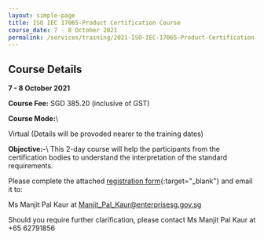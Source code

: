 ```yaml
---
layout: simple-page
title: ISO IEC 17065-Product Certification Course
course_date: 7 - 8 October 2021
permalink: /services/training/2021-ISO-IEC-17065-Product-Certification-Course
---
```


## Course Details
**7 - 8 October 2021**

**Course Fee:** SGD 385.20 (inclusive of GST)

**Course Mode:**\\

Virtual (Details will be provoded nearer to the training dates)

**Objective:-**\\
This 2-day course will help the participants from the certification bodies to understand the interpretation of the standard requirements.

Please complete the attached [registration form](/files/registration-forms/Registration-Form-ISO-17021-1-Course-Oct-2021.docx){:target="_blank"} and email it to:
 
Ms Manjit Pal Kaur at <Manjit_Pal_Kaur@enterprisesg.gov.sg>

Should you require further clarification, please contact Ms Manjit Pal Kaur at +65 62791856
